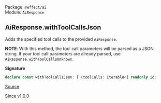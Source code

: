 Package: `@effect/ai`<br />
Module: `AiResponse`<br />

## AiResponse.withToolCallsJson

Adds the specified tool calls to the provided `AiResponse`.

**NOTE**: With this method, the tool call parameters will be parsed as a
JSON string. If your tool call parameters are already parsed, use
`AiResponse.withToolCallsUnknown`.

**Signature**

```ts
declare const withToolCallsJson: { (toolCalls: Iterable<{ readonly id: string; readonly name: string; readonly params: string; }>): (self: AiResponse) => Effect.Effect<AiResponse, AiError>; (self: AiResponse, toolCalls: Iterable<{ readonly id: string; readonly name: string; readonly params: string; }>): Effect.Effect<AiResponse, AiError>; }
```

[Source](https://github.com/Effect-TS/effect/tree/main/packages/ai/ai/src/AiResponse.ts#L796)

Since v1.0.0